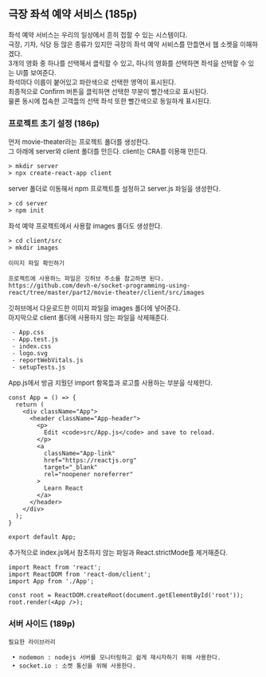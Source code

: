 ## 극장 좌석 예약 서비스 (185p)

<font size=2>좌석 예약 서비스는 우리의 일상에서 흔히 접할 수 있는 시스템이다.</font><br />
<font size=2>극장, 기차, 식당 등 많은 종류가 있지만 극장의 좌석 예약 서비스를 만들면서 웹 소켓을 이해하겠다.</font><br />
<font size=2>3개의 영화 중 하나를 선택해서 클릭할 수 있고, 하나의 영화를 선택하면 좌석을 선택할 수 있는 UI를 보여준다.</font><br />
<font size=2>좌석마다 이름이 붙어있고 파란색으로 선택한 영역이 표시된다.</font><br />
<font size=2>최종적으로 Confirm 버튼을 클릭하면 선택한 부분이 빨간색으로 표시된다.</font><br />
<font size=2>물론 동시에 접속한 고객들의 선택 좌석 또한 빨간색으로 동일하게 표시된다.</font><br />

### 프로젝트 초기 설정 (186p)

<font size=2>먼저 movie-theater라는 프로젝트 폴더를 생성한다.</font><br />
<font size=2>그 아래에 server와 client 폴더를 만든다. client는 CRA를 이용해 만든다.</font><br />

```
> mkdir server
> npx create-react-app client
```

<font size=2>server 폴더로 이동해서 npm 프로젝트를 설정하고 server.js 파일을 생성한다.</font><br />

```
> cd server
> npm init
```

<font size=2>좌석 예약 프로젝트에서 사용할 images 폴더도 생성한다.</font><br />

```
> cd client/src
> mkdir images
```

```
이미지 파일 확인하기

프로젝트에 사용하느 파일은 깃허브 주소를 참고하면 된다.
https://github.com/devh-e/socket-programming-using-react/tree/master/part2/movie-theater/client/src/images
```

<font size=2>깃허브에서 다운로드한 이미지 파일을 images 폴더에 넣어준다.</font><br />
<font size=2>마지막으로 client 폴더에 사용하지 않는 파일을 삭제해준다.</font><br />

```
 - App.css
 - App.test.js
 - index.css
 - logo.svg
 - reportWebVitals.js
 - setupTests.js
```

<font size=2>App.js에서 방금 지웠던 import 항목들과 로고를 사용하는 부분을 삭제한다.</font><br />

```
const App = () => {
  return (
    <div className="App">
      <header className="App-header">
        <p>
          Edit <code>src/App.js</code> and save to reload.
        </p>
        <a
          className="App-link"
          href="https://reactjs.org"
          target="_blank"
          rel="noopener noreferrer"
        >
          Learn React
        </a>
      </header>
    </div>
  );
}

export default App;
```

<font size=2>추가적으로 index.js에서 참조하지 않는 파일과 React.strictMode를 제거해준다.</font><br />

```
import React from 'react';
import ReactDOM from 'react-dom/client';
import App from './App';

const root = ReactDOM.createRoot(document.getElementById('root'));
root.render(<App />);
```

### 서버 사이드 (189p)

```
필요한 라이브러리

 • nodemon : nodejs 서버를 모니터링하고 쉽게 재시자하기 위해 사용한다.
 • socket.io : 소켓 통신을 위해 사용한다.
```

<font size=2></font><br />
<font size=2></font><br />
<font size=2></font><br />
<font size=2></font><br />
<font size=2></font><br />